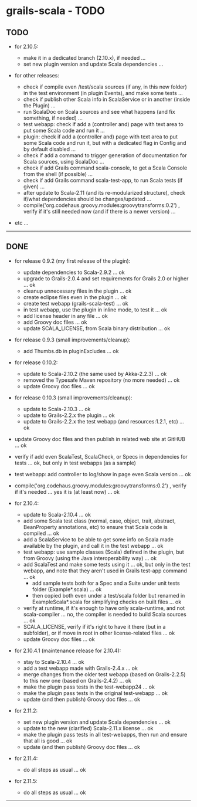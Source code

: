 grails-scala - TODO
===================

TODO
----

- for 2.10.5:
	- make it in a dedicated branch (2.10.x), if needed ...
	- set new plugin version and update Scala dependencies ...


- for other releases:
	- check if compile even /test/scala sources (if any, in this new folder) in the test environment (in plugin Events), and make some tests ...
	- check if publish other Scala info in ScalaService or in another (inside the Plugin) ...
	- run ScalaDoc on Scala sources and see what happens (and fix something, if needed) ...
	- test webapp: check if add a (controller and) page with text area to put some Scala code and run it ...
	- plugin: check if add a (controller and) page with text area to put some Scala code and run it, but with a dedicated flag in Config and by default disabled ...
	- check if add a command to trigger generation of documentation for Scala sources, using ScalaDoc ...
	- check if add Grails command scala-console, to get a Scala Console from the shell (if possible) ...
	- check if add Grails command scala-test-app, to run Scala tests (if given) ...
	- after update to Scala-2.11 (and its re-modularized structure), check if/what dependencies should be changes/updated ...
	- compile('org.codehaus.groovy.modules:groovytransforms:0.2') , verify if it's still needed now (and if there is a newer version) ...


- etc ...

---------------


DONE
----

- for release 0.9.2 (my first release of the plugin):
    + update dependencies to Scala-2.9.2 ... ok
    + upgrade to Grails-2.0.4 and set requirements for Grails 2.0 or higher ... ok
    + cleanup unnecessary files in the plugin ... ok
    + create eclipse files even in the plugin ... ok
    + create test webapp (grails-scala-test) ... ok
    + in test webapp, use the plugin in inline mode, to test it ... ok
    + add license header in any file ... ok
    + add Groovy doc files ... ok
    + update SCALA_LICENSE, from Scala binary distribution ... ok

- for release 0.9.3 (small improvements/cleanup):
    + add Thumbs.db in pluginExcludes ... ok

- for release 0.10.2:
	- update to Scala-2.10.2 (the same used by Akka-2.2.3) ... ok
	- removed the Typesafe Maven repository (no more needed) ... ok
	- update Groovy doc files ... ok

- for release 0.10.3 (small improvements/cleanup):
	- update to Scala-2.10.3 ... ok
	- update to Grails-2.2.x the plugin ... ok
	- update to Grails-2.2.x the test webapp (and resources:1.2.1, etc) ... ok

- update Groovy doc files and then publish in related web site at GitHUB ... ok
- verify if add even ScalaTest, ScalaCheck, or Specs in dependencies for tests ... ok, but only in test webapps (as a sample)
- test webapp: add controller to log/show in page even Scala version ... ok
- compile('org.codehaus.groovy.modules:groovytransforms:0.2') , verify if it's needed ... yes it is (at least now) ... ok

- for 2.10.4:
	- update to Scala-2.10.4 ... ok
    - add some Scala test class (normal, case, object, trait, abstract, BeanProperty annotations, etc) to ensure that Scala code is compiled ... ok
	- add a ScalaService to be able to get some info on Scala made available by the plugin, and call it in the test webapp ... ok
	- test webapp: use sample classes (Scala) defined in the plugin, but from Groovy (using the Java interoperability way) ... ok
	- add ScalaTest and make some tests using it ... ok, but only in the test webapp, and note that they aren't used in Grails test-app command ... ok
		- add sample tests both for a Spec and a Suite under unit tests folder (Example*.scala) ... ok
		- then copied both even under a test/scala folder but renamed in ExampleScala*.scala for simplifying checks on built files ... ok
    - verify at runtime, if it's enough to have only scala-runtime, and not scala-compiler ... no, the compiler is needed to build Scala sources ... ok
    - SCALA_LICENSE, verify if it's right to have it there (but in a subfolder), or if move in root in other license-related files ... ok
	- update Groovy doc files ... ok

- for 2.10.4.1 (maintenance release for 2.10.4):
	- stay to Scala-2.10.4 ... ok
	- add a test webapp made with Grails-2.4.x ... ok
	- merge changes from the older test webapp (based on Grails-2.2.5) to this new one (based on Grails-2.4.2) ... ok
	- make the plugin pass tests in the test-webapp24 ... ok
	- make the plugin pass tests in the original test-webapp ... ok
	- update (and then publish) Groovy doc files ... ok

- for 2.11.2:
	- set new plugin version and update Scala dependencies ... ok
	- update to the new (clarified) Scala-2.11.x license ... ok
	- make the plugin pass tests in all test-webapps, then run and ensure that all is good ... ok
	- update (and then publish) Groovy doc files ... ok

- for 2.11.4:
	- do all steps as usual ... ok

- for 2.11.5:
	- do all steps as usual ... ok


---------------
